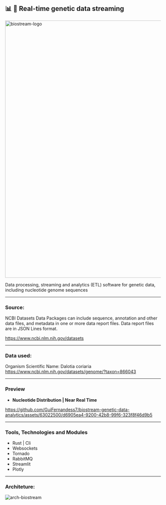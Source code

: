 ## 📊 🧬 Real-time genetic data streaming

<img width="832" alt="biostream-logo" src="https://github.com/GuiFernandess7/biostream-genetic-data-analytics/assets/63022500/b5514e61-e8ae-4b72-878a-b1fc33839412">

Data processing, streaming and analytics (ETL) software for genetic data, including nucleotide genome sequences

---

### Source:

NCBI Datasets Data Packages can include sequence, annotation and other data files, and metadata in one or more data report files.
Data report files are in JSON Lines format.

https://www.ncbi.nlm.nih.gov/datasets

---

### Data used:

Organism Scientific Name: Dalotia coriaria
https://www.ncbi.nlm.nih.gov/datasets/genome/?taxon=866043

---

### Preview

* **Nucleotide Distribution | Near Real Time**

https://github.com/GuiFernandess7/biostream-genetic-data-analytics/assets/63022500/d6905ea4-9200-42b8-99f6-323f8f46d9b5

---

### Tools, Technologies and Modules

* Rust | Cli
* Websockets
* Tornado
* RabbitMQ
* Streamlit
* Plotly

--- 

### Architeture:

![arch-biostream](https://github.com/GuiFernandess7/biostream-genetic-data-analytics/assets/63022500/00420f32-83f5-4594-87be-07ca826a6798)
